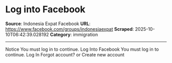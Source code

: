 # Log into Facebook

**Source**: Indonesia Expat Facebook
**URL**: https://www.facebook.com/groups/indonesiaexpat
**Scraped**: 2025-10-10T06:42:39.028192
**Category**: immigration

---

Notice
You must log in to continue.
Log Into Facebook
You must log in to continue.
Log In
Forgot account?
or
Create new account
